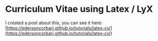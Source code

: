 # Curriculum Vitae using Latex / LyX

I created a post about this, you can see it here: [https://edersoncorbari.github.io/tutorials/latex-cv/](https://edersoncorbari.github.io/tutorials/latex-cv/)
